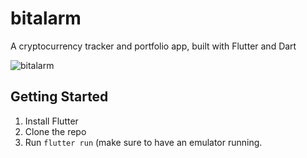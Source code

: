 # bitalarm
A cryptocurrency tracker and portfolio app, built with Flutter and Dart

![bitalarm](https://user-images.githubusercontent.com/207421/34399252-fb83f0c6-eb85-11e7-9b37-05ba15510eb3.gif)


## Getting Started

1. Install Flutter
2. Clone the repo
3. Run `flutter run` (make sure to have an emulator running.
